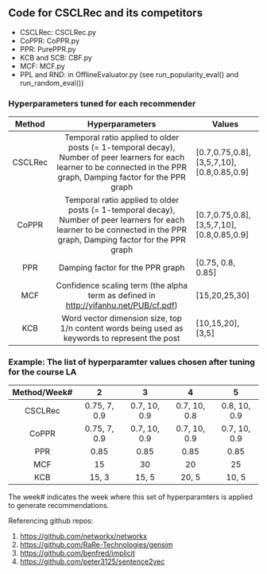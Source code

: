 ## Code for CSCLRec and its competitors  
- CSCLRec: CSCLRec.py  
- CoPPR: CoPPR.py  
- PPR: PurePPR.py  
- KCB and SCB: CBF.py  
- MCF: MCF.py  
- PPL and RND: in OfflineEvaluator.py (see run_popularity_eval() and run_random_eval())

### Hyperparameters tuned for each recommender

|  Method |                                                                            Hyperparameters                                                                            | Values                                       |
|:-------:|:---------------------------------------------------------------------------------------------------------------------------------------------------------------------:|----------------------------------------------|
| CSCLRec | Temporal ratio applied to older posts (= 1-temporal decay),    Number of peer learners for each learner to be connected in the PPR graph,    Damping factor for the PPR graph | [0.7,0.75,0.8],  [3,5,7,10],  [0.8,0.85,0.9] |
|  CoPPR  | Temporal ratio applied to older posts (= 1-temporal decay),    Number of peer learners for each learner to be connected in the PPR graph,    Damping factor for the PPR graph       | [0.7,0.75,0.8],  [3,5,7,10],  [0.8,0.85,0.9] |
|   PPR   | Damping factor for the PPR graph                                                                                                                                      | [0.75, 0.8, 0.85]                            |
|   MCF   | Confidence scaling term (the alpha term as defined in http://yifanhu.net/PUB/cf.pdf)                                                                                           | [15,20,25,30]                                |
|   KCB   | Word vector dimension size, top 1/n content words being used as keywords to represent the post                                                                        | [10,15,20],  [3,5]                           |

### Example: The list of hyperparamter values chosen after tuning for the course LA

| Method/Week# |       2      |       3      |       4      |       5      |
|:------------:|:------------:|:------------:|:------------:|:------------:|
|    CSCLRec   | 0.75, 7, 0.9 | 0.7, 10, 0.9 | 0.7, 10, 0.8 | 0.8, 10, 0.9 |
|     CoPPR    | 0.75, 7, 0.9 | 0.7, 10, 0.9 | 0.7, 10, 0.9 | 0.7, 10, 0.9 |
|      PPR     |     0.85     |     0.85     |     0.85     |     0.85     |
|      MCF     |      15      |      30      |      20      |      25      |
|      KCB     |     15, 3    |     15, 5    |     20, 5    |     10, 5    |

The week# indicates the week where this set of hyperparamters is applied to generate recommendations.


Referencing github repos:
1. https://github.com/networkx/networkx  
2. https://github.com/RaRe-Technologies/gensim  
3. https://github.com/benfred/implicit  
4. https://github.com/peter3125/sentence2vec